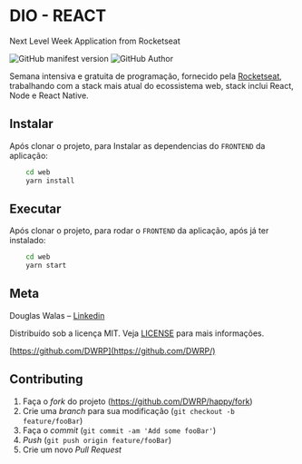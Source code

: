 # DIO - REACT

Next Level Week Application from Rocketseat

![GitHub manifest version](https://img.shields.io/github/manifest-json/v/DWRP/happy?color=%2300FF&style=flat-square)
![GitHub Author](https://img.shields.io/badge/Autor-Douglas%20Walas-green?color=green&label=Autor&style=flat-square)

Semana intensiva e gratuita de programação, fornecido pela [Rocketseat](https://rocketseat.com.br/), trabalhando com a stack mais atual do ecossistema web, stack inclui React, Node e React Native.

## Instalar

Após clonar o projeto, para Instalar as dependencias do `FRONTEND` da aplicação:

```bash
    cd web
    yarn install
```

## Executar

Após clonar o projeto, para rodar o `FRONTEND` da aplicação, após já ter instalado:

```bash
    cd web
    yarn start
```

## Meta

Douglas Walas – [Linkedin](https://www.linkedin.com/in/douglaswalas/)

Distribuído sob a licença MIT. Veja [LICENSE](LICENSE) para mais informações.

[https://github.com/DWRP](https://github.com/DWRP/)

## Contributing

1. Faça o _fork_ do projeto (<https://github.com/DWRP/happy/fork>)
2. Crie uma _branch_ para sua modificação (`git checkout -b feature/fooBar`)
3. Faça o _commit_ (`git commit -am 'Add some fooBar'`)
4. _Push_ (`git push origin feature/fooBar`)
5. Crie um novo _Pull Request_
